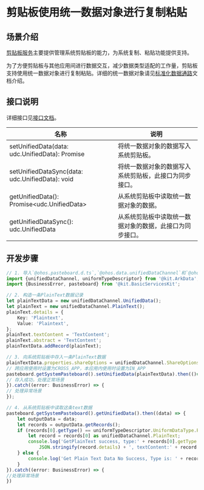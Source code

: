 # 剪贴板使用统一数据对象进行复制粘贴


## 场景介绍

[剪贴板服务](../../reference/apis-basic-services-kit/js-apis-pasteboard.md)主要提供管理系统剪贴板的能力，为系统复制、粘贴功能提供支持。

为了方便剪贴板与其他应用间进行数据交互，减少数据类型适配的工作量，剪贴板支持使用统一数据对象进行复制粘贴。详细的统一数据对象请见[标准化数据通路](../../reference/apis-arkdata/js-apis-data-unifiedDataChannel.md)文档介绍。


## 接口说明

详细接口见[接口文档](../../reference/apis-basic-services-kit/js-apis-pasteboard.md#getUnifiedData12)。

| 名称 | 说明                                                                                                                                        |
| -------- |----------------------------------------------------------------------------------------------------------------------------------------|
| setUnifiedData(data: udc.UnifiedData): Promise<void> | 将统一数据对象的数据写入系统剪贴板。 
| setUnifiedDataSync(data: udc.UnifiedData): void | 将统一数据对象的数据写入系统剪贴板，此接口为同步接口。                                                                                                                          |
| getUnifiedData(): Promise<udc.UnifiedData> | 从系统剪贴板中读取统一数据对象的数据。                                                                                                                          |
| getUnifiedDataSync(): udc.UnifiedData | 从系统剪贴板中读取统一数据对象的数据，此接口为同步接口。                                                                                                                   |


## 开发步骤

```ts
// 1. 导入`@ohos.pasteboard.d.ts`,`@ohos.data.unifiedDataChannel`和`@ohos.data.uniformTypeDescriptor`模块
import {unifiedDataChannel, uniformTypeDescriptor} from '@kit.ArkData';
import {BusinessError, pasteboard} from '@kit.BasicServicesKit';

// 2. 构造一条PlainText数据记录
let plainTextData = new unifiedDataChannel.UnifiedData();
let plainText = new unifiedDataChannel.PlainText();
plainText.details = {
    Key: 'Plaintext',
    Value: 'Plaintext',
};
plainText.textContent = 'TextContent';
plainText.abstract = 'TextContent';
plainTextData.addRecord(plainText);

// 3. 向系统剪贴板中存入一条PlainText数据
plainTextData.properties.shareOptions = unifiedDataChannel.ShareOptions.CROSS_APP;
// 跨应用使用时设置为CROSS_APP，本应用内使用时设置为IN_APP
pasteboard.getSystemPasteboard().setUnifiedData(plainTextData).then(()=>{
// 存入成功，处理正常场景
}).catch((error: BusinessError) => {
// 处理异常场景
});

// 4. 从系统剪贴板中读取这条text数据
pasteboard.getSystemPasteboard().getUnifiedData().then((data) => {
    let outputData = data;
    let records = outputData.getRecords();
    if (records[0].getType() == uniformTypeDescriptor.UniformDataType.PLAIN_TEXT) {
        let record = records[0] as unifiedDataChannel.PlainText;
        console.log('GetPlainText success, type:' + records[0].getType + ', details:' +
            JSON.stringify(record.details) + ', textContent:' + record.textContent + ', abstract:' + record.abstract);
    } else {
        console.log('Get Plain Text Data No Success, Type is: ' + records[0].getType());
    }
}).catch((error: BusinessError) => {
//处理异常场景
})
```